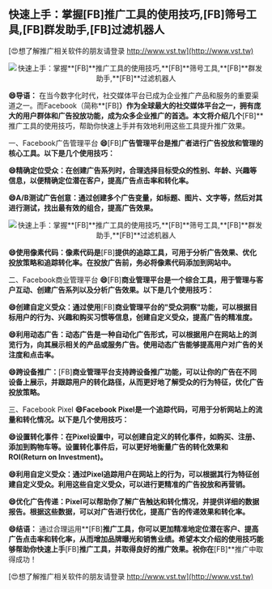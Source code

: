 ## **快速上手：掌握**[FB]**推广工具的使用技巧,**[FB]**筛号工具,**[FB]**群发助手,**[FB]**过滤机器人**

[😍想了解推广相关软件的朋友请登录 http://www.vst.tw](http://www.vst.tw)

 <center><img src="https://vst.tw/MP4/tuiguang/png/3.png" alt="快速上手：掌握**[FB]**推广工具的使用技巧,**[FB]**筛号工具,**[FB]**群发助手,**[FB]**过滤机器人"></center>

**😄导语：**
在当今数字化时代，社交媒体平台已成为企业推广产品和服务的重要渠道之一。而Facebook（简称**[FB]**）作为全球最大的社交媒体平台之一，拥有庞大的用户群体和广告投放功能，成为众多企业推广的首选。本文将介绍几个**[FB]**推广工具的使用技巧，帮助你快速上手并有效地利用这些工具提升推广效果。

一、Facebook广告管理平台
**😄**[FB]**广告管理平台是推广者进行广告投放和管理的核心工具。以下是几个使用技巧：**

**😄精确定位受众：在创建广告系列时，合理选择目标受众的性别、年龄、兴趣等信息，以便精确定位潜在客户，提高广告点击率和转化率。**

**😄A/B测试广告创意：通过创建多个广告变量，如标题、图片、文字等，然后对其进行测试，找出最有效的组合，提高广告效果。**

 <center><img src="https://vst.tw/MP4/tuiguang/png/5.png" alt="快速上手：掌握**[FB]**推广工具的使用技巧,**[FB]**筛号工具,**[FB]**群发助手,**[FB]**过滤机器人"></center>

**😄使用像素代码：像素代码是**[FB]**提供的追踪工具，可用于分析广告效果、优化投放策略和追踪转化率。在投放广告前，务必将像素代码添加到网站中。**

二、Facebook商业管理平台
**😄**[FB]**商业管理平台是一个综合工具，用于管理与客户互动、创建广告系列以及分析广告效果。以下是几个使用技巧：**

**😄创建自定义受众：通过使用**[FB]**商业管理平台的"受众洞察"功能，可以根据目标用户的行为、兴趣和购买习惯等信息，创建自定义受众，提高广告的精准度。**

**😄利用动态广告：动态广告是一种自动化广告形式，可以根据用户在网站上的浏览行为，向其展示相关的产品或服务广告。使用动态广告能够提高用户对广告的关注度和点击率。**

**😄跨设备推广：**[FB]**商业管理平台支持跨设备推广功能，可以让你的广告在不同设备上展示，并跟踪用户的转化路径，从而更好地了解受众的行为特征，优化广告投放策略。**

三、Facebook Pixel
**😄Facebook Pixel是一个追踪代码，可用于分析网站上的流量和转化情况。以下是几个使用技巧：**

**😄设置转化事件：在Pixel设置中，可以创建自定义的转化事件，如购买、注册、添加到购物车等。设置转化事件后，可以更好地衡量广告的转化效果和ROI(Return on Investment)。**

**😄利用自定义受众：通过Pixel追踪用户在网站上的行为，可以根据其行为特征创建自定义受众。利用这些自定义受众，可以进行更精准的广告投放和再营销。**

**😄优化广告传递：Pixel可以帮助你了解广告触达和转化情况，并提供详细的数据报告。根据这些数据，可以对广告进行优化，提高广告的传递效果和转化率。**

**😄结语：**
通过合理运用**[FB]**推广工具，你可以更加精准地定位潜在客户、提高广告点击率和转化率，从而增加品牌曝光和销售业绩。希望本文介绍的使用技巧能够帮助你快速上手**[FB]**推广工具，并取得良好的推广效果。祝你在**[FB]**推广中取得成功！

[😍想了解推广相关软件的朋友请登录 http://www.vst.tw](http://www.vst.tw)



